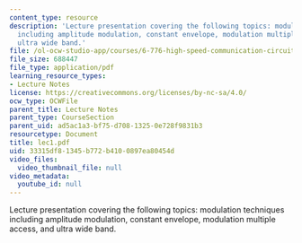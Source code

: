 ```yaml
---
content_type: resource
description: 'Lecture presentation covering the following topics: modulation techniques
  including amplitude modulation, constant envelope, modulation multiple access, and
  ultra wide band.'
file: /ol-ocw-studio-app/courses/6-776-high-speed-communication-circuits-spring-2005/33315df81345b772b4100897ea80454d_lec1.pdf
file_size: 688447
file_type: application/pdf
learning_resource_types:
- Lecture Notes
license: https://creativecommons.org/licenses/by-nc-sa/4.0/
ocw_type: OCWFile
parent_title: Lecture Notes
parent_type: CourseSection
parent_uid: ad5ac1a3-bf75-d708-1325-0e728f9831b3
resourcetype: Document
title: lec1.pdf
uid: 33315df8-1345-b772-b410-0897ea80454d
video_files:
  video_thumbnail_file: null
video_metadata:
  youtube_id: null
---
```

Lecture presentation covering the following topics: modulation techniques including amplitude modulation, constant envelope, modulation multiple access, and ultra wide band.